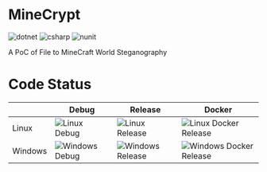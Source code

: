 # MineCrypt

![dotnet](https://img.shields.io/badge/dotnet--core-3.1-blueviolet)
![csharp](https://img.shields.io/badge/C%23-8.0-brightgreen)
![nunit](https://img.shields.io/badge/Test-NUnit-brightgreen)

A PoC of File to MineCraft World Steganography

# Code Status

|         | Debug | Release | Docker |
|---------|-------|---------|--------|
| Linux   |![Linux Debug](https://github.com/0x00000FF/MineCrypt/workflows/Linux%20Debug/badge.svg)|![Linux Release](https://github.com/0x00000FF/MineCrypt/workflows/Linux/badge.svg)|![Linux Docker Release](https://github.com/0x00000FF/MineCrypt/workflows/Linux%20Docker%20Release/badge.svg)|
| Windows |![Windows Debug](https://github.com/0x00000FF/MineCrypt/workflows/Windows%20Debug/badge.svg)|![Windows Release](https://github.com/0x00000FF/MineCrypt/workflows/Windows/badge.svg)|![Windows Docker Release](https://github.com/0x00000FF/MineCrypt/workflows/Windows%20Docker%20Release/badge.svg)|
